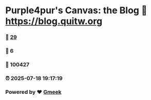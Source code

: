# Purple4pur's Canvas: the Blog :link: https://blog.quitw.org 
### :page_facing_up: [29](https://blog.quitw.org/tag.html) 
### :speech_balloon: 6 
### :hibiscus: 100427 
### :alarm_clock: 2025-07-18 19:17:19 
### Powered by :heart: [Gmeek](https://github.com/Meekdai/Gmeek)

